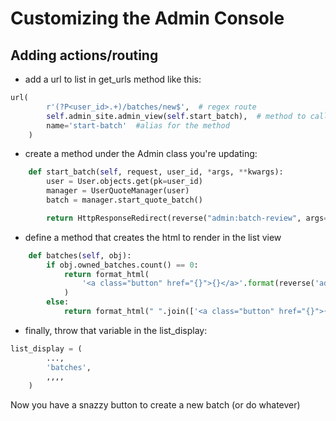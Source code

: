 # Customizing the Admin Console

## Adding actions/routing

- add a url to list in get_urls method
like this:
```python
url(
        r'(?P<user_id>.+)/batches/new$',  # regex route
        self.admin_site.admin_view(self.start_batch),  # method to call (pass in <user_id> as argument)
        name='start-batch'  #alias for the method
    )
```

- create a method under the Admin class you're updating:

```python
    def start_batch(self, request, user_id, *args, **kwargs):
        user = User.objects.get(pk=user_id)
        manager = UserQuoteManager(user)
        batch = manager.start_quote_batch()

        return HttpResponseRedirect(reverse("admin:batch-review", args=[batch.pk]))  
```
- define a method that creates the html to render in the list view

```python
    def batches(self, obj):
        if obj.owned_batches.count() == 0:
            return format_html(
                '<a class="button" href="{}">{}</a>'.format(reverse('admin:start-batch', args=[obj.pk]), "Start Batch")
            )
        else:
            return format_html(" ".join(['<a class="button" href="{}">{}</a>'.format(reverse('admin:batch-review', args=[b.pk]), b.id) for b in obj.owned_batches.all()]))
```

- finally, throw that variable in the list_display:

```python
list_display = (
        ...,
        'batches',
        ,,,,
    )
```

Now you have a snazzy button to create a new batch (or do whatever)